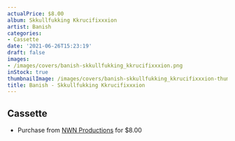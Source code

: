 ```yaml
---
actualPrice: $8.00
album: Skkullfukking Kkrucifixxxion
artist: Banish
categories:
- Cassette
date: '2021-06-26T15:23:19'
draft: false
images:
- /images/covers/banish-skkullfukking_kkrucifixxxion.png
inStock: true
thumbnailImage: /images/covers/banish-skkullfukking_kkrucifixxxion-thumb.png
title: Banish - Skkullfukking Kkrucifixxxion
---
```


## Cassette
* Purchase from [NWN Productions](http://shop.nwnprod.com/index.php?route=product/product&path=73&product_id=14558&sort=pd.name&order=ASC) for $8.00
